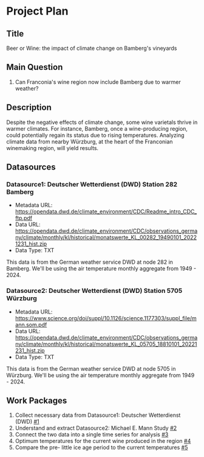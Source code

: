 # Project Plan

## Title
<!-- Give your project a short title. -->
Beer or Wine: the impact of climate change on Bamberg's vineyards

## Main Question

<!-- Think about one main question you want to answer based on the data. -->
1. Can Franconia's wine region now include Bamberg due to warmer weather?

## Description

<!-- Describe your data science project in max. 200 words. Consider writing about why and how you attempt it. -->
Despite the negative effects of climate change, some wine varietals thrive in warmer climates. For instance, Bamberg, once a wine-producing region, could potentially regain its status due to rising temperatures. Analyzing climate data from nearby Würzburg, at the heart of the Franconian winemaking region, will yield results.

## Datasources

<!-- Describe each datasources you plan to use in a section. Use the prefic "DatasourceX" where X is the id of the datasource. -->

### Datasource1: Deutscher Wetterdienst (DWD) Station 282 Bamberg
* Metadata URL: https://opendata.dwd.de/climate_environment/CDC/Readme_intro_CDC_ftp.pdf
* Data URL: https://opendata.dwd.de/climate_environment/CDC/observations_germany/climate/monthly/kl/historical/monatswerte_KL_00282_19490101_20221231_hist.zip
* Data Type: TXT

This data is from the German weather service DWD at node 282 in Bamberg. We'll be using the air temperature monthly aggregate from 1949 - 2024.

### Datasource2: Deutscher Wetterdienst (DWD) Station 5705 Würzburg
* Metadata URL: https://www.science.org/doi/suppl/10.1126/science.1177303/suppl_file/mann.som.pdf
* Data URL: https://opendata.dwd.de/climate_environment/CDC/observations_germany/climate/monthly/kl/historical/monatswerte_KL_05705_18810101_20221231_hist.zip
* Data Type: TXT

This data is from the German weather service DWD at node 5705 in Würzburg. We'll be using the air temperature monthly aggregate from 1949 - 2024.

## Work Packages

<!-- List of work packages ordered sequentially, each pointing to an issue with more details. -->

1. Collect necessary data from Datasource1: Deutscher Wetterdienst (DWD) [#1][i1]
2. Understand and extract Datasource2: Michael E. Mann Study [#2][i2]
3. Connect the two data into a single time series for analysis [#3][i3]
4. Optimum temperatures for the current wine produced in the region [#4][i4]
5. Compare the pre- little ice age period to the current temperatures [#5][i5]

[i1]: https://github.com/keskinoglu/MADE/issues/1
[i2]: https://github.com/keskinoglu/MADE/issues/2
[i3]: https://github.com/keskinoglu/MADE/issues/3
[i4]: https://github.com/keskinoglu/MADE/issues/4
[i5]: https://github.com/keskinoglu/MADE/issues/5